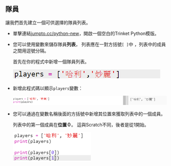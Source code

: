 ## 隊員

讓我們首先建立一個可供選擇的隊員列表。

+ 單擊連結<a href="http://jumpto.cc/python-new" target="_blank">jumpto.cc/python-new</a>，開啟一個空白的Trinket Python模版。

+ 您可以使用變數來儲存隊員**列表**， 列表應在一對方括號`[ ]`中 ，列表中的成員之間用逗號分隔。
    
    首先在你的程式中新增一個隊員列表。
    
    ![截圖](images/team-create-players.png)

+ 新增此程式碼以顯示`players`變數：
    
    ![截圖](images/team-print-players.png)

+ 您可以通過在變數名稱後面的方括號中新增其位置來獲取列表中的一個成員。
    
    列表中的第一個成員在**位置０**。 這與Scratch不同，後者是從1開始。
    
    ![截圖](images/team-print-players-index.png)